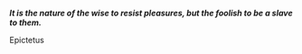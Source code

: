 _**It is the nature of the wise to resist pleasures, but the foolish to be a slave to them.**_

Epictetus